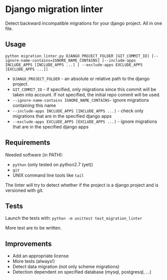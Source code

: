 # Django migration linter

Detect backward incompatible migrations for your django project. All in one file.

## Usage

`python migration_linter.py DJANGO_PROJECT_FOLDER [GIT_COMMIT_ID] [--ignore-name-contains=IGNORE_NAME_CONTAINS] [--include-apps INCLUDE_APPS [INCLUDE_APPS ...] | --exclude-apps EXCLUDE_APPS [EXCLUDE_APPS ...]]`

* `DJANGO_PROJECT_FOLDER` - an absolute or relative path to the django project.
* `GIT_COMMIT_ID` - if specified, only migrations since this commit will be taken into account. If not specified, the initial repo commit will be used.
* `--ignore-name-contains IGNORE_NAME_CONTAINS`- ignore migrations containing this name
* `--include-apps INCLUDE_APPS [INCLUDE_APPS ...]` - check only migrations that are in the specified django apps
* `--exclude-apps EXCLUDE_APPS [EXCLUDE_APPS ...]` - ignore migrations that are in the specified django apps

## Requirements

Needed software (in PATH):

* `python` (only tested on python2.7 (yet))
* `git`
* UNIX command line tools like `tail`

The linter will try to detect whether if the project is a django project and is versioned with git.

## Tests

Launch the tests with: `python -m unittest test_migration_linter`

More test are to be written.

## Improvements

* Add an appropriate license
* More tests (always!)
* Detect data migration (not only scheme migrations)
* Detection dependent on specified database (mysql, postgresql, ...)
